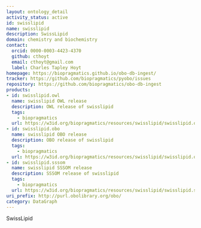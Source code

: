 ```yaml
---
layout: ontology_detail
activity_status: active
id: swisslipid
name: swisslipid
description: SwissLipid
domain: chemistry and biochemistry
contact:
  orcid: 0000-0003-4423-4370
  github: cthoyt
  email: cthoyt@gmail.com
  label: Charles Tapley Hoyt
homepage: https://biopragmatics.github.io/obo-db-ingest/
tracker: https://github.com/biopragmatics/pyobo/issues
repository: https://github.com/biopragmatics/obo-db-ingest
products:
- id: swisslipid.owl
  name: swisslipid OWL release
  description: OWL release of swisslipid
  tags:
    - biopragmatics
  url: https://w3id.org/biopragmatics/resources/swisslipid/swisslipid.owl
- id: swisslipid.obo
  name: swisslipid OBO release
  description: OBO release of swisslipid
  tags:
    - biopragmatics
  url: https://w3id.org/biopragmatics/resources/swisslipid/swisslipid.obo
- id: swisslipid.sssom
  name: swisslipid SSSOM release
  description: SSSOM release of swisslipid
  tags:
    - biopragmatics
  url: https://w3id.org/biopragmatics/resources/swisslipid/swisslipid.sssom
uri_prefix: http://purl.obolibrary.org/obo/
category: DataGraph
---
```


SwissLipid
